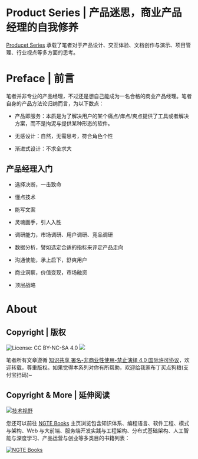 # Product Series | 产品迷思，商业产品经理的自我修养

[Producet Series](https://github.com/wx-chevalier/Product-Series) 承载了笔者对于产品设计、交互体验、文档创作与演示、项目管理、行业视点等多方面的思考。

# Preface | 前言

笔者并非专业的产品经理，不过还是想自己能成为一名合格的商业产品经理。笔者自身的产品方法论归纳而言，为以下数点：

- 产品即服务：本质是为了解决用户的某个痛点/痒点/爽点提供了工具或者解决方案，而不是拘泥与提供某种形态的软件。

- 无感设计：自然，无需思考，符合角色个性

- 渐进式设计：不求全求大

## 产品经理入门

- 选择决断，一击致命

- 懂点技术

- 能写文案

- 灵魂画手，引人入胜

- 调研能力，市场调研、用户调研、竞品调研

- 数据分析，譬如选定合适的指标来评定产品走向

- 沟通使能，承上启下，舒爽用户

- 商业洞察，价值变现，市场融资

- 顶层战略

# About

## Copyright | 版权

![License: CC BY-NC-SA 4.0](https://img.shields.io/badge/License-CC%20BY--NC--SA%204.0-lightgrey.svg) ![](https://parg.co/bDm)

笔者所有文章遵循 [知识共享 署名-非商业性使用-禁止演绎 4.0 国际许可协议](https://creativecommons.org/licenses/by-nc-nd/4.0/deed.zh)，欢迎转载，尊重版权。如果觉得本系列对你有所帮助，欢迎给我家布丁买点狗粮(支付宝扫码)~

## Copyright & More | 延伸阅读

[![技术视野](https://s3.ax1x.com/2021/02/21/yTSKdH.png)](https://github.com/wx-chevalier/Awesome-MindMaps)

您还可以前往 [NGTE Books](https://ng-tech.icu/books/) 主页浏览包含知识体系、编程语言、软件工程、模式与架构、Web 与大前端、服务端开发实践与工程架构、分布式基础架构、人工智能与深度学习、产品运营与创业等多类目的书籍列表：

[![NGTE Books](https://s2.ax1x.com/2020/01/18/19uXtI.png)](https://ng-tech.icu/books/)
